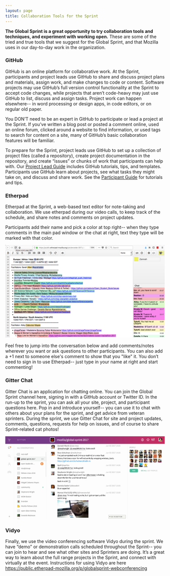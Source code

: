 ```yaml
---
layout: page
title: Collaboration Tools for the Sprint
---
```


**The Global Sprint is a great opportunity to try collaboration tools and techniques, and experiment with working open.** These are some of the tried and true tools that we suggest for the Global Sprint, and that Mozilla uses in our day-to-day work in the organization.

### GitHub
GitHub is an online platform for collaborative work. At the Sprint, participants and project leads use GitHub to share and discuss project plans and materials, assign work, and make changes to code or content. Software projects may use GitHub’s full version control functionality at the Sprint to accept code changes, while projects that aren’t code-heavy may just use GitHub to list, discuss and assign tasks. Project work can happen elsewhere-- in word processing or design apps, in code editors, or on regular old paper.  

You DON’T need to be an expert in GitHub to participate or lead a project at the Sprint. If you’ve written a blog post or posted a comment online, used an online forum, clicked around a website to find information, or used tags to search for content on a site, many of GitHub’s basic collaboration features will be familiar. 

To prepare for the Sprint, project leads use GitHub to set up a collection of project files (called a repository), create project documentation in the repository, and create “issues” or chunks of work that participants can help with. Our [Project Lead Guide](https://mozilla.github.io/global-sprint/project-lead-guide/) includes GitHub tutorials, tips, and templates. Participants use GitHub learn about projects, see what tasks they might take on, and discuss and share work. See the [Participant Guide](https://mozilla.github.io/global-sprint/participants-guide/) for tutorials and tips. 

### Etherpad
Etherpad at the Sprint, a web-based text editor for note-taking and collaboration. We use etherpad during our video calls, to keep track of the schedule, and share notes and comments on project updates. 

Participants add their name and pick a color at top right-- when they type comments in the main pad window or the chat at right, text they type will be marked with that color.  
 
![etherpad image](../img/etherpad.png) 
 
Feel free to jump into the conversation below and add comments/notes wherever you want or ask questions to other participants. You can also add a +1 next to someone else's comment to show that you "like" it. You don’t need to sign in to use Etherpad-- just type in your name at right and start commenting! 

### Gitter Chat
Gitter Chat is an application for chatting online.  You can join the Global Sprint channel here, signing in with a  GitHub account or Twitter ID.  In the run-up to the sprint, you can ask all your site, project, and participant questions here.  Pop in and introduce yourself-- you can use it to chat with others about your plans for the sprint, and get advice from veteran sprinters. During the sprint, we use Gitter Chat for site and project updates, comments, questions, requests for help on issues, and of course to share Sprint-related cat photos! 

![gitter chat](../img/gitter.png) 

### Vidyo
Finally, we use the video conferencing software Vidyo during the sprint. We have “demo” or demonstration calls scheduled throughout the Sprint-- you can join to hear and see what other sites and Sprinters are doing. It’s a great way to learn about the full range projects in the Sprint, and connect with virtually at the event. Instructions for using Vidyo are here https://public.etherpad-mozilla.org/p/globalsprint-webconferencing
